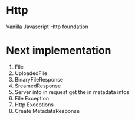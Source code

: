 # Http
Vanilla Javascript Http foundation

# Next implementation
1. File
2. UploadedFile
3. BinaryFileResponse
4. SreamedResponse
5. Server info in request get the in metadata infos
6. File Exception
7. Http Exceptions
8. Create MetadataResponse
